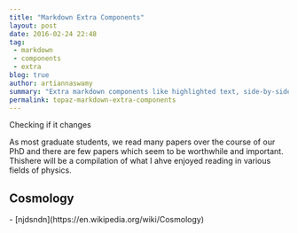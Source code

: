 ```yaml
---
title: "Markdown Extra Components"
layout: post
date: 2016-02-24 22:48
tag:
 - markdown
 - components
 - extra
blog: true
author: artiannaswamy
summary: "Extra markdown components like highlighted text, side-by-side items, starring/highlighting a blog or project, and embedding gists, videos etc"
permalink: topaz-markdown-extra-components
---
```




Checking if it changes


<p>As most graduate students, we read many papers over the course of our PhD and there are few papers which seem to be worthwhile and important. Thishere will be a compilation of what I ahve enjoyed reading in various fields of physics. 
</p>

<h2> Cosmology </h2>
- [njdsndn](https://en.wikipedia.org/wiki/Cosmology)



